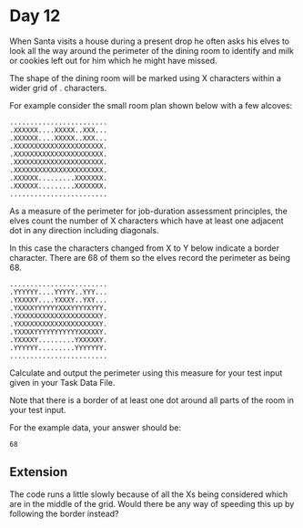 # Day 12

When Santa visits a house during a present drop he often asks his elves to look all the way around the perimeter of the dining room to identify and milk or cookies left out for him which he might have missed.

The shape of the dining room will be marked using X characters within a wider grid of . characters.

For example consider the small room plan shown below with a few alcoves:

```
........................
.XXXXXX....XXXXX..XXX...
.XXXXXX....XXXXX..XXX...
.XXXXXXXXXXXXXXXXXXXXXX.
.XXXXXXXXXXXXXXXXXXXXXX.
.XXXXXXXXXXXXXXXXXXXXXX.
.XXXXXXXXXXXXXXXXXXXXXX.
.XXXXXX.........XXXXXXX.
.XXXXXX.........XXXXXXX.
........................
```

As a measure of the perimeter for job-duration assessment principles, the elves count the number of X characters which have at least one adjacent dot in any direction including diagonals.

In this case the characters changed from X to Y below indicate a border character. There are 68 of them so the elves record the perimeter as being 68.

```
........................
.YYYYYY....YYYYY..YYY...
.YXXXXY....YXXXY..YXY...
.YXXXXYYYYYYXXXYYYYXYYY.
.YXXXXXXXXXXXXXXXXXXXXY.
.YXXXXXXXXXXXXXXXXXXXXY.
.YXXXXYYYYYYYYYYYXXXXXY.
.YXXXXY.........YXXXXXY.
.YYYYYY.........YYYYYYY.
........................
```

Calculate and output the perimeter using this measure for your test input given in your Task Data File.

Note that there is a border of at least one dot around all parts of the room in your test input.

For the example data, your answer should be:

```
68
```

## Extension

The code runs a little slowly because of all the Xs being considered which are in the middle of the grid. Would there be any way of speeding this up by following the border instead?

